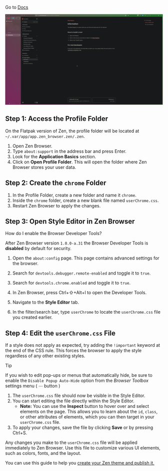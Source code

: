 Go to [Docs](https://docs.zen-browser.app/guides/live-editing)

![Preview](src/preview.jpg)


Step 1: Access the Profile Folder
----------------------------------------------------------------------

On the Flatpak version of Zen, the profile folder will be located at `~/.var/app/app.zen_browser.zen/.zen`.

1.  Open Zen Browser.
2.  Type `about:support` in the address bar and press Enter.
3.  Look for the **Application Basics** section.
4.  Click on **Open Profile Folder**. This will open the folder where Zen Browser stores your user data.

Step 2: Create the `chrome` Folder
----------------------------------------------------------------------

1.  In the Profile Folder, create a new folder and name it `chrome`.
2.  Inside the `chrome` folder, create a new blank file named `userChrome.css`.
3.  Restart Zen Browser to apply the changes.

Step 3: Open Style Editor in Zen Browser
------------------------------------------------------------------------------------

How do I enable the Browser Developer Tools?

After Zen Browser version `1.0.0-a.31` the Browser Developer Tools is **disabled** by default for security.

1.  Open the `about:config` page. This page contains advanced settings for the browser.
2.  Search for `devtools.debugger.remote-enabled` and toggle it to `true`.
3.  Search for `devtools.chrome.enabled` and toggle it to `true`.

1.  In Zen Browser, press Ctrl+⇧+Alt+I to open the Developer Tools.
2.  Navigate to the **Style Editor** tab.
3.  In the filter/search bar, type `userChrome` to locate the `userChrome.css` file you created earlier.

Step 4: Edit the `userChrome.css` File
-----------------------------------------------------------------------------

If a style does not apply as expected, try adding the `!important` keyword at the end of the CSS rule. This forces the browser to apply the style regardless of any other existing styles.

Tip

If you wish to edit pop-ups or menus that automatically hide, be sure to enable the `Disable Popup Auto-Hide` option from the _Browser Toolbox_ settings menu ( ⋯ button )

1.  The `userChrome.css` file should now be visible in the Style Editor.
2.  You can start editing the file directly within the Style Editor.
    *   **Note:** You can use the **Inspect** button to hover over and select elements on the page. This allows you to learn about the `id`, `class`, or other attributes of elements, which you can then target in your `userChrome.css` file.
3.  To apply your changes, save the file by clicking **Save** or by pressing Ctrl+S.

Any changes you make to the `userChrome.css` file will be applied immediately to Zen Browser. Use this file to customize various UI elements, such as colors, fonts, and the layout.

You can use this guide to help you [create your Zen theme and publish it.](https://docs.zen-browser.app/themes-store/themes-marketplace)
